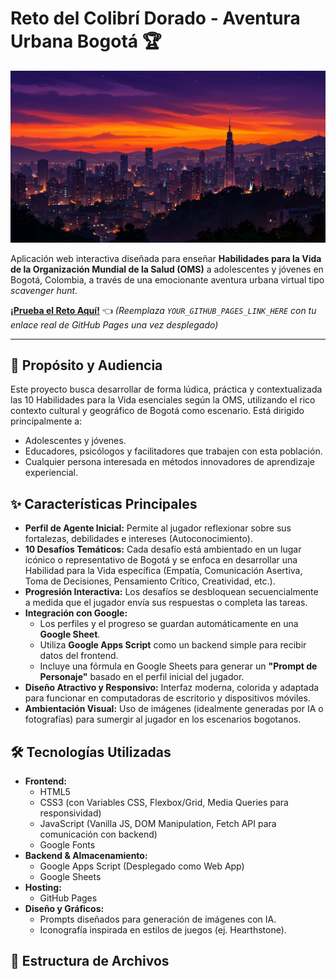 # Reto del Colibrí Dorado - Aventura Urbana Bogotá 🏆

![Bogotá Skyline](images/bogota-skyline-intro.jpg) <!-- Opcional: Puedes usar una imagen representativa aquí -->

Aplicación web interactiva diseñada para enseñar **Habilidades para la Vida de la Organización Mundial de la Salud (OMS)** a adolescentes y jóvenes en Bogotá, Colombia, a través de una emocionante aventura urbana virtual tipo *scavenger hunt*.

**[¡Prueba el Reto Aquí!](YOUR_GITHUB_PAGES_LINK_HERE)** 👈
*(Reemplaza `YOUR_GITHUB_PAGES_LINK_HERE` con tu enlace real de GitHub Pages una vez desplegado)*

---

## 🎯 Propósito y Audiencia

Este proyecto busca desarrollar de forma lúdica, práctica y contextualizada las 10 Habilidades para la Vida esenciales según la OMS, utilizando el rico contexto cultural y geográfico de Bogotá como escenario. Está dirigido principalmente a:

*   Adolescentes y jóvenes.
*   Educadores, psicólogos y facilitadores que trabajen con esta población.
*   Cualquier persona interesada en métodos innovadores de aprendizaje experiencial.

## ✨ Características Principales

*   **Perfil de Agente Inicial:** Permite al jugador reflexionar sobre sus fortalezas, debilidades e intereses (Autoconocimiento).
*   **10 Desafíos Temáticos:** Cada desafío está ambientado en un lugar icónico o representativo de Bogotá y se enfoca en desarrollar una Habilidad para la Vida específica (Empatía, Comunicación Asertiva, Toma de Decisiones, Pensamiento Crítico, Creatividad, etc.).
*   **Progresión Interactiva:** Los desafíos se desbloquean secuencialmente a medida que el jugador envía sus respuestas o completa las tareas.
*   **Integración con Google:**
    *   Los perfiles y el progreso se guardan automáticamente en una **Google Sheet**.
    *   Utiliza **Google Apps Script** como un backend simple para recibir datos del frontend.
    *   Incluye una fórmula en Google Sheets para generar un **"Prompt de Personaje"** basado en el perfil inicial del jugador.
*   **Diseño Atractivo y Responsivo:** Interfaz moderna, colorida y adaptada para funcionar en computadoras de escritorio y dispositivos móviles.
*   **Ambientación Visual:** Uso de imágenes (idealmente generadas por IA o fotografías) para sumergir al jugador en los escenarios bogotanos.

## 🛠️ Tecnologías Utilizadas

*   **Frontend:**
    *   HTML5
    *   CSS3 (con Variables CSS, Flexbox/Grid, Media Queries para responsividad)
    *   JavaScript (Vanilla JS, DOM Manipulation, Fetch API para comunicación con backend)
    *   Google Fonts
*   **Backend & Almacenamiento:**
    *   Google Apps Script (Desplegado como Web App)
    *   Google Sheets
*   **Hosting:**
    *   GitHub Pages
*   **Diseño y Gráficos:**
    *   Prompts diseñados para generación de imágenes con IA.
    *   Iconografía inspirada en estilos de juegos (ej. Hearthstone).

## 📁 Estructura de Archivos
